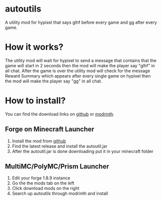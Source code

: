 # autoutils
A utility mod for hypixel that says glhf before every game and gg after every game.

# How it works?
The utility mod will wait for hypixel to send a message that contains that the game will start in 2 seconds then the mod will make the player say "glhf" in all chat. After the game is over the utility mod will check for the message Reward Summary which appears after every single game on hypixel then the mod will make the player say "gg" in all chat.

# How to install?
You can find the download links on [github](https://github.com/dubfib/autoutils/releases) or [modrinth](https://modrinth.com/mod/autoutils).

## Forge on Minecraft Launcher
1. Install the mod from [github](https://github.com/dubfib/autoutils/releases)
2. Find the latest release and install the autoutil.jar
3. After the autoutil.jar is done downloading put it in your minecraft folder

## MultiMC/PolyMC/Prism Launcher
1. Edit your forge 1.8.9 instance
2. Go the the mods tab on the left
3. Click download mods on the right
4. Search up autoutils through modrinth and install
